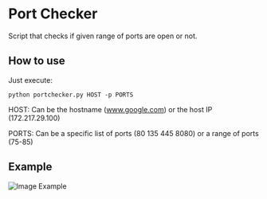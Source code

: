 # Port Checker
Script that checks if given range of ports are open or not.

## How to use
Just execute:

```
python portchecker.py HOST -p PORTS
```

HOST: Can be the hostname (www.google.com) or the host IP (172.217.29.100)

PORTS: Can be a specific list of ports (80 135 445 8080) or a range of ports (75-85)

## Example

![Image Example](http://i.imgur.com/PnvnjmV.png)
